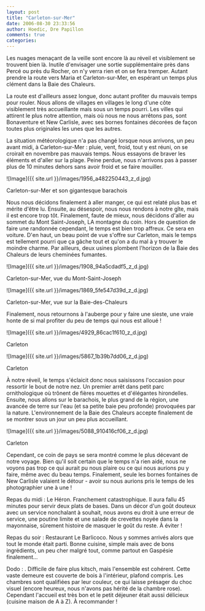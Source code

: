 ```yaml
---
layout: post
title: "Carleton-sur-Mer"
date: 2006-08-30 23:33:56
author: Hoedic, Dre Papillon
comments: true
categories: 
---
```



Les nuages menaçant de la veille sont encore là au réveil et visiblement se trouvent bien là. Inutile d'envisager une sortie supplémentaire près dans Percé ou près du Rocher, on n'y verra rien et on se fera tremper. Autant prendre la route vers Maria et Carleton-sur-Mer, en espérant un temps plus clément dans la Baie des Chaleurs.

La route est d'ailleurs assez longue, donc autant profiter du mauvais temps pour rouler. Nous allons de villages en villages le long d'une côte visiblement très accueillante mais sous un temps pourri.  Les villes qui attirent le plus notre attention, mais où nous ne nous arrêtons pas, sont Bonaventure et New Carlisle, avec ses bornes fontaines décorées de façon toutes plus originales les unes que les autres.

La situation météorologique n'a pas changé lorsque nous arrivons, un peu avant midi, à Carleton-sur-Mer : pluie, vent, froid, tout y est réuni, on se croirait en novembre pas mauvais temps. Nous essayons de braver les éléments et d'aller sur la plage. Peine perdue, nous n'arrivons pas à passer plus de 10 minutes dehors sans avoir froid et se faire mouiller.


![Image]({{ site.url }}/images/1956_a482250443_z_d.jpg)
<div class="photoattrib">Carleton-sur-Mer et son gigantesque barachois</div>



Nous nous décidons finalement à aller manger, ce qui est relaté plus bas et mérite d'être lu. Ensuite, au désespoir, nous nous rendons à notre gîte, mais il est encore trop tôt. Finalement, faute de mieux, nous décidons d'aller au sommet du Mont Saint-Joseph, LA montagne du coin. Hors de question de faire une randonnée cependant, le temps est bien trop affreux. Ce sera en voiture. D'en haut, un beau point de vue s'offre sur Carleton, mais le temps est tellement pourri que ça gâche tout et qu'on a du mal à y trouver le moindre charme. Par ailleurs, deux usines plombent l'horizon de la Baie des Chaleurs de leurs cheminées fumantes.


![Image]({{ site.url }}/images/1908_94a5cdadf5_z_d.jpg)
<div class="photoattrib">Carleton-sur-Mer, vue du Mont-Saint-Joseph</div>


![Image]({{ site.url }}/images/1869_5fe547d39d_z_d.jpg)
<div class="photoattrib">Carleton-sur-Mer, vue sur la Baie-des-Chaleurs</div>



Finalement, nous retournons à l'auberge pour y faire une sieste, une vraie honte de si mal profiter du peu de temps qui nous est alloué !


![Image]({{ site.url }}/images/4929_86cac1f610_z_d.jpg)
<div class="photoattrib">Carleton</div>


![Image]({{ site.url }}/images/5867_1b39b7dd06_z_d.jpg)
<div class="photoattrib">Carleton</div>



À notre réveil, le temps s'éclaicit donc nous saisissons l'occasion pour ressortir le bout de notre nez. Un premier arrêt dans petit parc ornithologique où trônent de fières mouettes et d'élégantes hirondelles. Ensuite, nous allons sur le barachois, le plus grand de la région, une avancée de terre sur l'eau (et sa petite baie peu profonde) provoquées par la nature. L'environnement de la Baie des Chaleurs accepte finalement de se montrer sous un jour un peu plus accueillant.


![Image]({{ site.url }}/images/5088_910416cf06_z_d.jpg)
<div class="photoattrib">Carleton</div>



Cependant, ce coin de pays se sera montré comme le plus décevant de notre voyage. Bien qu'il soit certain que le temps n'a rien aidé, nous ne voyons pas trop ce qui aurait pu nous plaire ou ce qui nous aurions pu y faire, même avec du beau temps. Finalement, seule les bornes fontaines de New Carlisle valaient le détour - avoir su nous aurions pris le temps de les photographier une à une !

Repas du midi : Le Héron. Franchement catastrophique. Il aura fallu 45 minutes pour servir deux plats de bases. Dans un décor d'un goût douteux avec un service nonchalant à souhait, nous avons eu droit à une erreur de service, une poutine limite et une salade de crevettes noyée dans la mayonnaise, sûrement histoire de masquer le goût du reste. À éviter !

Repas du soir : Restaurant Le Barlicoco. Nous y sommes arrivés alors que tout le monde était parti. Bonne cuisine, simple mais avec de bons ingrédients, un peu cher malgré tout, comme partout en Gaspésie finalement...

Dodo : . Difficile de faire plus kitsch, mais l'ensemble est cohérent. Cette vaste demeure est couverte de bois à l'intérieur, plafond compris. Les chambres sont qualifiées par leur couleur, ce qui laisse présager du choc visuel (encore heureux, nous n'avons pas hérité de la chambre rose). Cependant l'accueil est très bon et le petit déjeuner était aussi délicieux (cuisine maison de A à Z).  À recommander !